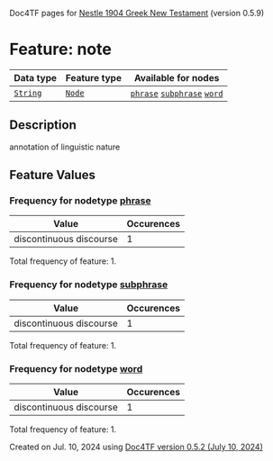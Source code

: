 Doc4TF pages for [Nestle 1904 Greek New Testament](https://github.com/saulocantanhede/tfgreek2/tree/main/tf) (version 0.5.9)
# Feature: note
Data type|Feature type|Available for nodes
---|---|---
[`String`](featuresbydatatype.md#string)|[`Node`](featuresbytype.md#node)| [`phrase`](featuresbynodetype.md#phrase)  [`subphrase`](featuresbynodetype.md#subphrase)  [`word`](featuresbynodetype.md#word) 
## Description
annotation of linguistic nature
## Feature Values
### Frequency for nodetype [phrase](featuresbynodetype.md#phrase)
Value|Occurences
---|---
discontinuous discourse|1

Total frequency of feature: 1.
 ### Frequency for nodetype [subphrase](featuresbynodetype.md#subphrase)
Value|Occurences
---|---
discontinuous discourse|1

Total frequency of feature: 1.
 ### Frequency for nodetype [word](featuresbynodetype.md#word)
Value|Occurences
---|---
discontinuous discourse|1

Total frequency of feature: 1.
  

Created on Jul. 10, 2024 using [Doc4TF version 0.5.2 (July 10, 2024)](https://github.com/tonyjurg/Doc4TF/blob/main/CreateFeatureDoc.ipynb) 